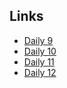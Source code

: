 ## Links

- [Daily 9](https://kenkoooo.com/atcoder/#/contest/show/9f0fc218-ecce-41ec-b05c-77b9d2df3583)
- [Daily 10](https://codeforces.com/group/Sw66oOC1Rw/contest/342508)
- [Daily 11](https://kenkoooo.com/atcoder/#/contest/show/a14cfce5-e53f-4f8f-85e8-df51ddb7f189)
- [Daily 12](https://kenkoooo.com/atcoder/#/contest/show/c42740aa-0116-4f05-a85b-d1018ad8293d)
